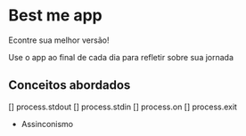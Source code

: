 # Best me app

Econtre sua melhor versão!

Use o app ao final de cada dia para refletir sobre sua jornada

## Conceitos abordados

[] process.stdout
[] process.stdin
[] process.on
[] process.exit
* Assinconismo